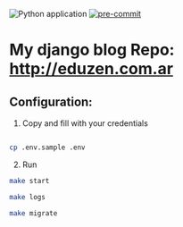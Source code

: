 ![Python application](https://github.com/eduzen/website/workflows/Python%20application/badge.svg)
[![pre-commit](https://img.shields.io/badge/pre--commit-enabled-brightgreen?logo=pre-commit&logoColor=white)](https://github.com/pre-commit/pre-commit)


# My django blog Repo: http://eduzen.com.ar

## Configuration:

1. Copy and fill with your credentials

```bash

cp .env.sample .env

```

2. Run

```bash
make start

make logs

make migrate
```
